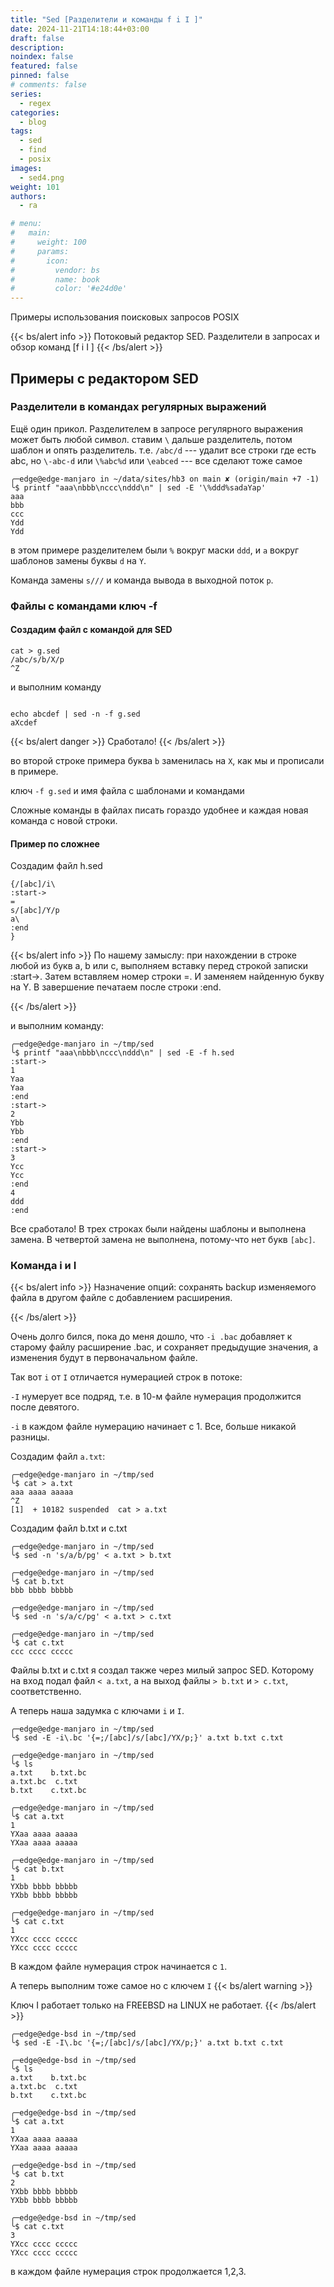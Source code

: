 ```yaml
---
title: "Sed [Разделители и команды f i I ]"
date: 2024-11-21T14:18:44+03:00
draft: false
description: 
noindex: false
featured: false
pinned: false
# comments: false
series:
  - regex
categories:
  - blog
tags:
  - sed
  - find
  - posix
images:
  - sed4.png
weight: 101
authors:
  - ra

# menu:
#   main:
#     weight: 100
#     params:
#       icon:
#         vendor: bs
#         name: book
#         color: '#e24d0e'
---
```

Примеры использования поисковых запросов POSIX

<!--more-->
{{< bs/alert info >}}
Потоковый редактор SED. Разделители в запросах и обзор команд [f i I ]
{{< /bs/alert >}}

## Примеры с редактором SED

### Разделители в командах регулярных выражений 

Ещё один прикол. 
Разделителем в запросе регулярного выражения может быть любой символ. 
ставим `\` дальше разделитель, потом шаблон и опять разделитель. 
т.е. `/abc/d` --- удалит все строки где есть abc, но 
`\-abc-d` или `\%abc%d` или `\eabced` --- все сделают тоже самое 

```shell
╭─edge@edge-manjaro in ~/data/sites/hb3 on main ✘ (origin/main +7 -1)
╰$ printf "aaa\nbbb\nccc\nddd\n" | sed -E '\%ddd%sadaYap'
aaa
bbb
ccc
Ydd
Ydd
```
в этом примере разделителем были `%` вокруг маски `ddd`, и `a` вокруг шаблонов замены буквы `d` на `Y`. 

Команда замены `s///` и команда вывода в выходной поток `p`.

### Файлы с командами ключ -f

#### Создадим файл с командой для SED

```shell
cat > g.sed
/abc/s/b/X/p
^Z
```
и выполним команду 

``` shell

echo abcdef | sed -n -f g.sed
aXcdef

```
{{< bs/alert danger >}}
Сработало!
{{< /bs/alert >}}

во второй строке примера буква `b` заменилась на `X`, как мы и прописали в примере.

ключ `-f g.sed` и имя файла с шаблонами и командами

Сложные команды в файлах писать гораздо удобнее и каждая новая команда с новой строки.

#### Пример по сложнее
Создадим файл h.sed

``` shell
{/[abc]/i\
:start->
=
s/[abc]/Y/p
a\
:end
}
```
{{< bs/alert info >}}
По нашему замыслу: при нахождении в строке любой из букв a, b или c, выполняем вставку перед строкой записки :start->. Затем вставляем номер строки =. И заменяем найденную букву на Y. В завершение печатаем после строки :end.

{{< /bs/alert >}}

и выполним команду:

``` shell
╭─edge@edge-manjaro in ~/tmp/sed 
╰$ printf "aaa\nbbb\nccc\nddd\n" | sed -E -f h.sed       
:start->
1
Yaa
Yaa
:end
:start->
2
Ybb
Ybb
:end
:start->
3
Ycc
Ycc
:end
4
ddd
:end

```
Все сработало! В трех строках были найдены шаблоны и выполнена замена. В четвертой замена не выполнена, потому-что нет букв `[abc]`.

### Команда i и I 

{{< bs/alert info >}}
Назначение опций: сохранять backup изменяемого файла в другом файле с добавлением расширения.

{{< /bs/alert >}}

Очень долго бился, пока до меня дошло, что `-i .bac` добавляет к старому файлу расширение .bac, и сохраняет предыдущие значения, а изменения будут в
первоначальном файле.

Так вот `i` от `I` отличается нумерацией строк в потоке: 

`-I` нумерует все подряд, т.е. в 10-м файле нумерация продолжится после девятого. 

`-i` в каждом файле нумерацию начинает с 1. Все, больше никакой
разницы.

Создадим файл `a.txt`:

``` shell
╭─edge@edge-manjaro in ~/tmp/sed 
╰$ cat > a.txt
aaa aaaa aaaaa
^Z
[1]  + 10182 suspended  cat > a.txt

```
Создадим файл b.txt и c.txt

``` shell
╭─edge@edge-manjaro in ~/tmp/sed 
╰$ sed -n 's/a/b/pg' < a.txt > b.txt

╭─edge@edge-manjaro in ~/tmp/sed 
╰$ cat b.txt
bbb bbbb bbbbb

╭─edge@edge-manjaro in ~/tmp/sed 
╰$ sed -n 's/a/c/pg' < a.txt > c.txt

╭─edge@edge-manjaro in ~/tmp/sed 
╰$ cat c.txt                        
ccc cccc ccccc

```

Файлы b.txt и c.txt я создал также через милый запрос SED. Которому на вход подал файл `< a.txt`, а на выход файлы `> b.txt` и `> c.txt`, соответственно.

А теперь наша задумка с ключами `i` и `I`.

``` shell
╭─edge@edge-manjaro in ~/tmp/sed 
╰$ sed -E -i\.bc '{=;/[abc]/s/[abc]/YX/p;}' a.txt b.txt c.txt 

╭─edge@edge-manjaro in ~/tmp/sed 
╰$ ls
a.txt    b.txt.bc 
a.txt.bc  c.txt 
b.txt    c.txt.bc 

╭─edge@edge-manjaro in ~/tmp/sed 
╰$ cat a.txt
1
YXaa aaaa aaaaa
YXaa aaaa aaaaa

╭─edge@edge-manjaro in ~/tmp/sed 
╰$ cat b.txt
1
YXbb bbbb bbbbb
YXbb bbbb bbbbb

╭─edge@edge-manjaro in ~/tmp/sed 
╰$ cat c.txt
1
YXcc cccc ccccc
YXcc cccc ccccc

```
В каждом файле нумерация строк начинается с `1`.

А теперь выполним тоже самое но с ключем `I` 
{{< bs/alert warning >}}

Ключ I работает только на FREEBSD на LINUX не работает.
{{< /bs/alert >}}

``` shell
╭─edge@edge-bsd in ~/tmp/sed 
╰$ sed -E -I\.bc '{=;/[abc]/s/[abc]/YX/p;}' a.txt b.txt c.txt 

╭─edge@edge-bsd in ~/tmp/sed 
╰$ ls
a.txt    b.txt.bc 
a.txt.bc  c.txt 
b.txt    c.txt.bc 

╭─edge@edge-bsd in ~/tmp/sed 
╰$ cat a.txt
1
YXaa aaaa aaaaa
YXaa aaaa aaaaa

╭─edge@edge-bsd in ~/tmp/sed 
╰$ cat b.txt
2
YXbb bbbb bbbbb
YXbb bbbb bbbbb

╭─edge@edge-bsd in ~/tmp/sed 
╰$ cat c.txt
3
YXcc cccc ccccc
YXcc cccc ccccc

```
в каждом файле нумерация строк продолжается 1,2,3.
